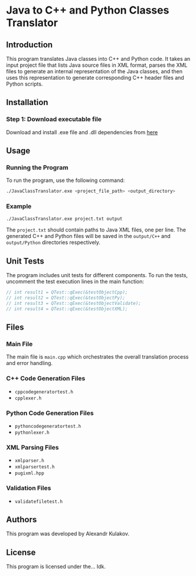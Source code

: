 # Java to C++ and Python Classes Translator

## Introduction

This program translates Java classes into C++ and Python code. It takes an input project file that lists Java source files in XML format, parses the XML files to generate an internal representation of the Java classes, and then uses this representation to generate corresponding C++ header files and Python scripts.

## Installation

### Step 1: Download executable file

Download and install .exe file and .dll dependencies from [here](https://github.com/duvean/JavaClassTranstaltor/)

## Usage

### Running the Program

To run the program, use the following command:
```sh
./JavaClassTranslator.exe <project_file_path> <output_directory>
```

### Example

```sh
./JavaClassTranslator.exe project.txt output
```

The `project.txt` should contain paths to Java XML files, one per line. The generated C++ and Python files will be saved in the `output/C++` and `output/Python` directories respectively.

## Unit Tests

The program includes unit tests for different components. To run the tests, uncomment the test execution lines in the main function:

```cpp
// int result1 = QTest::qExec(&testObjectCpp);
// int result2 = QTest::qExec(&testObjectPy);
// int result3 = QTest::qExec(&testObjectValidate);
// int result4 = QTest::qExec(&testObjectXML);
```

## Files

### Main File

The main file is `main.cpp` which orchestrates the overall translation process and error handling.

### C++ Code Generation Files

- `cppcodegeneratortest.h`
- `cpplexer.h`

### Python Code Generation Files

- `pythoncodegeneratortest.h`
- `pythonlexer.h`

### XML Parsing Files

- `xmlparser.h`
- `xmlparsertest.h`
- `pugixml.hpp`

### Validation Files

- `validatefiletest.h`

## Authors

This program was developed by Alexandr Kulakov.

## License

This program is licensed under the... Idk.
